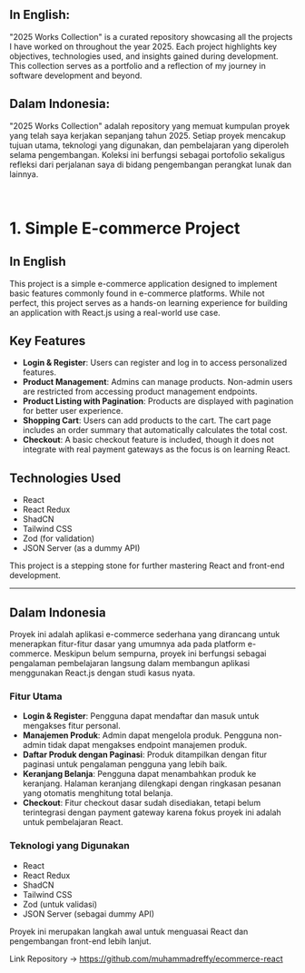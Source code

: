 ## In English:

"2025 Works Collection" is a curated repository showcasing all the projects I have worked on throughout the year 2025. Each project highlights key objectives, technologies used, and insights gained during development. This collection serves as a portfolio and a reflection of my journey in software development and beyond.


## Dalam Indonesia:

"2025 Works Collection" adalah repository yang memuat kumpulan proyek yang telah saya kerjakan sepanjang tahun 2025. Setiap proyek mencakup tujuan utama, teknologi yang digunakan, dan pembelajaran yang diperoleh selama pengembangan. Koleksi ini berfungsi sebagai portofolio sekaligus refleksi dari perjalanan saya di bidang pengembangan perangkat lunak dan lainnya.

<br>

# 1. Simple E-commerce Project

## In English
This project is a simple e-commerce application designed to implement basic features commonly found in e-commerce platforms. While not perfect, this project serves as a hands-on learning experience for building an application with React.js using a real-world use case.

## Key Features
- **Login & Register**: Users can register and log in to access personalized features.
- **Product Management**: Admins can manage products. Non-admin users are restricted from accessing product management endpoints.
- **Product Listing with Pagination**: Products are displayed with pagination for better user experience.
- **Shopping Cart**: Users can add products to the cart. The cart page includes an order summary that automatically calculates the total cost.
- **Checkout**: A basic checkout feature is included, though it does not integrate with real payment gateways as the focus is on learning React.

## Technologies Used
- React
- React Redux
- ShadCN
- Tailwind CSS
- Zod (for validation)
- JSON Server (as a dummy API)

This project is a stepping stone for further mastering React and front-end development.

---

## Dalam Indonesia
Proyek ini adalah aplikasi e-commerce sederhana yang dirancang untuk menerapkan fitur-fitur dasar yang umumnya ada pada platform e-commerce. Meskipun belum sempurna, proyek ini berfungsi sebagai pengalaman pembelajaran langsung dalam membangun aplikasi menggunakan React.js dengan studi kasus nyata.

### Fitur Utama
- **Login & Register**: Pengguna dapat mendaftar dan masuk untuk mengakses fitur personal.
- **Manajemen Produk**: Admin dapat mengelola produk. Pengguna non-admin tidak dapat mengakses endpoint manajemen produk.
- **Daftar Produk dengan Paginasi**: Produk ditampilkan dengan fitur paginasi untuk pengalaman pengguna yang lebih baik.
- **Keranjang Belanja**: Pengguna dapat menambahkan produk ke keranjang. Halaman keranjang dilengkapi dengan ringkasan pesanan yang otomatis menghitung total belanja.
- **Checkout**: Fitur checkout dasar sudah disediakan, tetapi belum terintegrasi dengan payment gateway karena fokus proyek ini adalah untuk pembelajaran React.

### Teknologi yang Digunakan
- React
- React Redux
- ShadCN
- Tailwind CSS
- Zod (untuk validasi)
- JSON Server (sebagai dummy API)

Proyek ini merupakan langkah awal untuk menguasai React dan pengembangan front-end lebih lanjut.

Link Repository -> https://github.com/muhammadreffy/ecommerce-react

